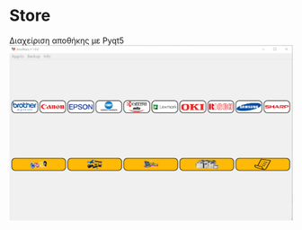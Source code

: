 # Store
Διαχείριση αποθήκης με Pyqt5
![Preview](https://github.com/dannyswolf/Store/blob/master/Screenshot%202021-10-20%20200546.png)
